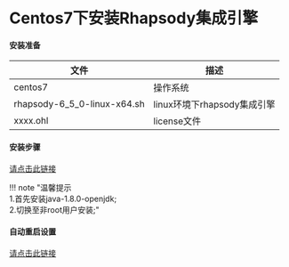 # Centos7下安装Rhapsody集成引擎

#### 安装准备

| 文件                        | 描述                        |
| --------------------------- | --------------------------- |
| centos7                     | 操作系统                    |
| rhapsody-6_5_0-linux-x64.sh | linux环境下rhapsody集成引擎 |
| xxxx.ohl                    | license文件                 |

#### 安装步骤

[请点击此链接](https://www.alsoapp.com/docs-v1-rhapsody/133164332.html)

!!! note  "温馨提示<br>1.首先安装java-1.8.0-openjdk;<br>2.切换至非root用户安装;"

#### 自动重启设置

[请点击此链接](https://www.alsoapp.com/docs-v1-rhapsody/133164333.html)

